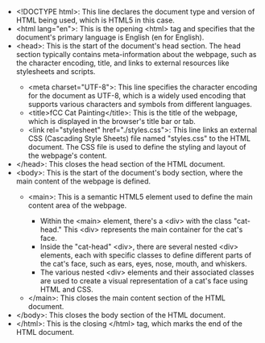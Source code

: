 
<ul>
  <li>
    &lt;!DOCTYPE html&gt;: This line declares the document type and version of HTML being used, which is HTML5 in this case.
  </li>
  <li>
    &lt;html lang="en"&gt;: This is the opening &lt;html&gt; tag and specifies that the document's primary language is English (en for English).
  </li>
  <li>
    &lt;head&gt;: This is the start of the document's head section. The head section typically contains meta-information about the webpage, such as the character encoding, title, and links to external resources like stylesheets and scripts.
  </li>
  <ul>
    <li>
      &lt;meta charset="UTF-8"&gt;: This line specifies the character encoding for the document as UTF-8, which is a widely used encoding that supports various characters and symbols from different languages.
    </li>
    <li>
      &lt;title&gt;fCC Cat Painting&lt;/title&gt;: This is the title of the webpage, which is displayed in the browser's title bar or tab.
    </li>
    <li>
      &lt;link rel="stylesheet" href="./styles.css"&gt;: This line links an external CSS (Cascading Style Sheets) file named "styles.css" to the HTML document. The CSS file is used to define the styling and layout of the webpage's content.
    </li>
  </ul>
  <li>
    &lt;/head&gt;: This closes the head section of the HTML document.
  </li>
  <li>
    &lt;body&gt;: This is the start of the document's body section, where the main content of the webpage is defined.
  </li>
  <ul>
    <li>
      &lt;main&gt;: This is a semantic HTML5 element used to define the main content area of the webpage.
    </li>
    <ul>
      <li>
        Within the &lt;main&gt; element, there's a &lt;div&gt; with the class "cat-head." This &lt;div&gt; represents the main container for the cat's face.
      </li>
      <li>
        Inside the "cat-head" &lt;div&gt;, there are several nested &lt;div&gt; elements, each with specific classes to define different parts of the cat's face, such as ears, eyes, nose, mouth, and whiskers.
      </li>
      <li>
        The various nested &lt;div&gt; elements and their associated classes are used to create a visual representation of a cat's face using HTML and CSS.
      </li>
    </ul>
    <li>
      &lt;/main&gt;: This closes the main content section of the HTML document.
    </li>
  </ul>
  <li>
    &lt;/body&gt;: This closes the body section of the HTML document.
  </li>
  <li>
    &lt;/html&gt;: This is the closing &lt;/html&gt; tag, which marks the end of the HTML document.
  </li>
</ul>
